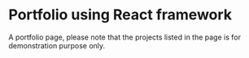 # Portfolio using React framework
A portfolio page, please note that the projects listed in the page is for demonstration purpose only.
